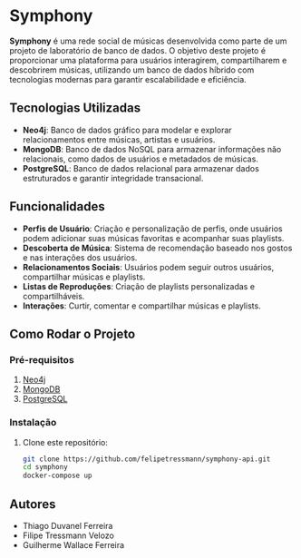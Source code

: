 # Symphony

**Symphony** é uma rede social de músicas desenvolvida como parte de um projeto de laboratório de banco de dados. O objetivo deste projeto é proporcionar uma plataforma para usuários interagirem, compartilharem e descobrirem músicas, utilizando um banco de dados híbrido com tecnologias modernas para garantir escalabilidade e eficiência.

## Tecnologias Utilizadas

- **Neo4j**: Banco de dados gráfico para modelar e explorar relacionamentos entre músicas, artistas e usuários.
- **MongoDB**: Banco de dados NoSQL para armazenar informações não relacionais, como dados de usuários e metadados de músicas.
- **PostgreSQL**: Banco de dados relacional para armazenar dados estruturados e garantir integridade transacional.

## Funcionalidades

- **Perfis de Usuário**: Criação e personalização de perfis, onde usuários podem adicionar suas músicas favoritas e acompanhar suas playlists.
- **Descoberta de Música**: Sistema de recomendação baseado nos gostos e nas interações dos usuários.
- **Relacionamentos Sociais**: Usuários podem seguir outros usuários, compartilhar músicas e playlists.
- **Listas de Reproduções**: Criação de playlists personalizadas e compartilháveis.
- **Interações**: Curtir, comentar e compartilhar músicas e playlists.

## Como Rodar o Projeto

### Pré-requisitos

1. [Neo4j](https://neo4j.com/download/)
2. [MongoDB](https://www.mongodb.com/try/download/community)
3. [PostgreSQL](https://www.postgresql.org/download/)

### Instalação

1. Clone este repositório:
   ```bash
   git clone https://github.com/felipetressmann/symphony-api.git
   cd symphony
   docker-compose up
   ```

## Autores
- Thiago Duvanel Ferreira
- Filipe Tressmann Velozo
- Guilherme Wallace Ferreira